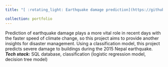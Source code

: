 ```yaml
---
title: "[ :rotating_light: Earthquake damage prediction](https://github.com/hdlinhnguyen/Earthquake-damage-prediction)"

collection: portfolio
---
```


Prediction of earthquake damage plays a more vital role in recent days with the faster speed of climate change, so this project aims to provide another insights for disaster management. Using a classification model, this project predicts severe damage to buildings during the 2015 Nepal earthquake. <br> ***Tech stack:*** SQL database, classification (logistic regression model, decision tree model)
